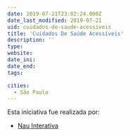 ```yaml
---
date: 2019-07-21T23:02:24.000Z
date_last_modified: 2019-07-21
uid: cuidados-de-saude-acessiveis
title: 'Cuidados De Saúde Acessíveis'
description: ''
type: 
website: 
date_ini: 
date_end: 
tags:

cities: 
  - São Paulo
---
```


Esta iniciativa fue realizada por:

- [Nau Interativa](/organizaciones/nau-interativa)
